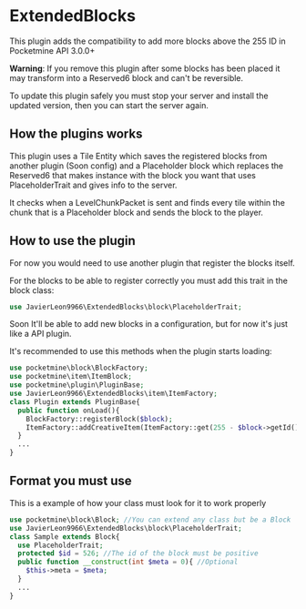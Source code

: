 # ExtendedBlocks
This plugin adds the compatibility to add more blocks above the 255 ID in Pocketmine API 3.0.0+

**Warning**: If you remove this plugin after some blocks has been placed it may transform into a Reserved6 block and can't be reversible.

To update this plugin safely you must stop your server and install the updated version, then you can start the server again.

## How the plugins works
This plugin uses a Tile Entity which saves the registered blocks from another plugin (Soon config) and a Placeholder block which replaces the Reserved6 that makes instance with the block you want that uses PlaceholderTrait and gives info to the server.

It checks when a LevelChunkPacket is sent and finds every tile within the chunk that is a Placeholder block and sends the block to the player.

## How to use the plugin
For now you would need to use another plugin that register the blocks itself.

For the blocks to be able to register correctly you must add this trait in the block class:

```php
use JavierLeon9966\ExtendedBlocks\block\PlaceholderTrait;
```

Soon It'll be able to add new blocks in a configuration, but for now it's just like a API plugin.

It's recommended to use this methods when the plugin starts loading:

```php
use pocketmine\block\BlockFactory;
use pocketmine\item\ItemBlock;
use pocketmine\plugin\PluginBase;
use JavierLeon9966\ExtendedBlocks\item\ItemFactory;
class Plugin extends PluginBase{
  public function onLoad(){
    BlockFactory::registerBlock($block);
    ItemFactory::addCreativeItem(ItemFactory::get(255 - $block->getId())); //Usually most blocks
  }
  ...
}
```

## Format you must use
This is a example of how your class must look for it to work properly

```php
use pocketmine\block\Block; //You can extend any class but be a Block
use JavierLeon9966\ExtendedBlocks\block\PlaceholderTrait;
class Sample extends Block{
  use PlaceholderTrait;
  protected $id = 526; //The id of the block must be positive
  public function __construct(int $meta = 0){ //Optional
    $this->meta = $meta;
  }
  ...
}
```